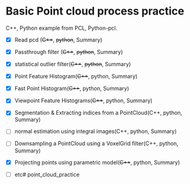 # Basic Point cloud process practice

C++, Python example from PCL, Python-pcl.

- [x] Read pcd (~~C++~~, ~~python~~, Summary)
- [x] Passthrough filter (~~C++~~, ~~python~~, Summary)
- [x] statistical outlier filter(~~C++~~, ~~python~~, Summary)
- [x] Point Feature Histogram(~~C++~~, python, Summary)
- [x] Fast Point Histogram(~~C++~~, python, Summary)
- [x] Viewpoint Feature Histograms(~~C++~~, python, Summary)
- [x] Segmentation & Extracting indices from a PointCloud(C++, python, Summary)
- [ ] normal estimation using integral images(C++, python, Summary)
- [ ] Downsampling a PointCloud using a VoxelGrid filter(C++, python, Summary)
- [x] Projecting points using parametric model(~~C++~~, python, Summary)
- [ ] etc# point_cloud_practice

